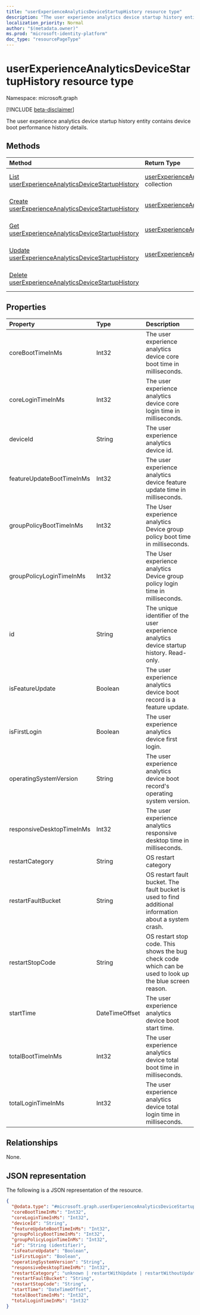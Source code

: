 ```yaml
---
title: "userExperienceAnalyticsDeviceStartupHistory resource type"
description: "The user experience analytics device startup history entity contains device boot performance history details."
localization_priority: Normal
author: "$(metadata.owner)"
ms.prod: "microsoft-identity-platform"
doc_type: "resourcePageType"
---
```


# userExperienceAnalyticsDeviceStartupHistory resource type

Namespace: microsoft.graph

[!INCLUDE [beta-disclaimer](../../includes/beta-disclaimer.md)]

The user experience analytics device startup history entity contains device boot performance history details.

## Methods

| Method                                                                                                                    | Return Type                                                                                                     | Description                                                                                |
| :------------------------------------------------------------------------------------------------------------------------ | :-------------------------------------------------------------------------------------------------------------- | :----------------------------------------------------------------------------------------- |
| [List userExperienceAnalyticsDeviceStartupHistory](../api/intune-userexperienceanalyticsdevicestartuphistory-list.md)     | [userExperienceAnalyticsDeviceStartupHistory](intune-userExperienceAnalyticsDeviceStartupHistory.md) collection | List properties and relationships of a userExperienceAnalyticsDeviceStartupHistory object. |
| [Create userExperienceAnalyticsDeviceStartupHistory](../api/intune-userexperienceanalyticsdevicestartuphistory-create.md) | [userExperienceAnalyticsDeviceStartupHistory](intune-userExperienceAnalyticsDeviceStartupHistory.md)            | Create a new userExperienceAnalyticsDeviceStartupHistory object.                           |
| [Get userExperienceAnalyticsDeviceStartupHistory](../api/intune-userexperienceanalyticsdevicestartuphistory-get.md)       | [userExperienceAnalyticsDeviceStartupHistory](intune-userExperienceAnalyticsDeviceStartupHistory.md)            | Read properties and relationships of a userExperienceAnalyticsDeviceStartupHistory object. |
| [Update userExperienceAnalyticsDeviceStartupHistory](../api/intune-userexperienceanalyticsdevicestartuphistory-update.md) | [userExperienceAnalyticsDeviceStartupHistory](intune-userExperienceAnalyticsDeviceStartupHistory.md)            | Update the properties of a userExperienceAnalyticsDeviceStartupHistory object.             |
| [Delete userExperienceAnalyticsDeviceStartupHistory](../api/intune-userexperienceanalyticsdevicestartuphistory-delete.md) |                                                                                                                 | Delete a userExperienceAnalyticsDeviceStartupHistory object.                               |

## Properties

| Property                  | Type           | Description                                                                                              |
| :------------------------ | :------------- | :------------------------------------------------------------------------------------------------------- |
| coreBootTimeInMs          | Int32          | The user experience analytics device core boot time in milliseconds.                                     |
| coreLoginTimeInMs         | Int32          | The user experience analytics device core login time in milliseconds.                                    |
| deviceId                  | String         | The user experience analytics device id.                                                                 |
| featureUpdateBootTimeInMs | Int32          | The user experience analytics device feature update time in milliseconds.                                |
| groupPolicyBootTimeInMs   | Int32          | The User experience analytics Device group policy boot time in milliseconds.                             |
| groupPolicyLoginTimeInMs  | Int32          | The User experience analytics Device group policy login time in milliseconds.                            |
| id                        | String         | The unique identifier of the user experience analytics device startup history. Read-only.                |
| isFeatureUpdate           | Boolean        | The user experience analytics device boot record is a feature update.                                    |
| isFirstLogin              | Boolean        | The user experience analytics device first login.                                                        |
| operatingSystemVersion    | String         | The user experience analytics device boot record's operating system version.                             |
| responsiveDesktopTimeInMs | Int32          | The user experience analytics responsive desktop time in milliseconds.                                   |
| restartCategory           | String         | OS restart category                                                                                      |
| restartFaultBucket        | String         | OS restart fault bucket. The fault bucket is used to find additional information about a system crash.   |
| restartStopCode           | String         | OS restart stop code. This shows the bug check code which can be used to look up the blue screen reason. |
| startTime                 | DateTimeOffset | The user experience analytics device boot start time.                                                    |
| totalBootTimeInMs         | Int32          | The user experience analytics device total boot time in milliseconds.                                    |
| totalLoginTimeInMs        | Int32          | The user experience analytics device total login time in milliseconds.                                   |

## Relationships

None.

## JSON representation

The following is a JSON representation of the resource.

<!-- {
  "blockType": "resource",
  "keyProperty": "id",
  "@odata.type": "microsoft.graph.userExperienceAnalyticsDeviceStartupHistory",
  "baseType": "microsoft.graph.entity",
  "openType": False
}
-->

```json
{
  "@odata.type": "#microsoft.graph.userExperienceAnalyticsDeviceStartupHistory",
  "coreBootTimeInMs": "Int32",
  "coreLoginTimeInMs": "Int32",
  "deviceId": "String",
  "featureUpdateBootTimeInMs": "Int32",
  "groupPolicyBootTimeInMs": "Int32",
  "groupPolicyLoginTimeInMs": "Int32",
  "id": "String (identifier)",
  "isFeatureUpdate": "Boolean",
  "isFirstLogin": "Boolean",
  "operatingSystemVersion": "String",
  "responsiveDesktopTimeInMs": "Int32",
  "restartCategory": "unknown | restartWithUpdate | restartWithoutUpdate | blueScreen | shutdownWithUpdate | shutdownWithoutUpdate | longPowerButtonPress | bootError",
  "restartFaultBucket": "String",
  "restartStopCode": "String",
  "startTime": "DateTimeOffset",
  "totalBootTimeInMs": "Int32",
  "totalLoginTimeInMs": "Int32"
}
```
